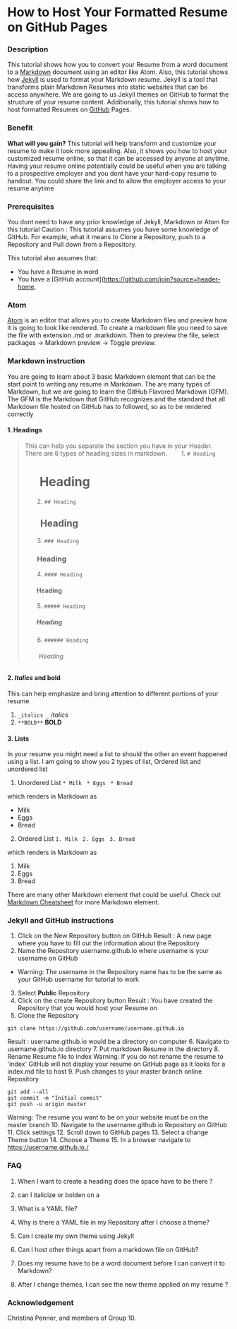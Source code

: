 # How to Host Your Formatted Resume on GitHub Pages


### Description
This tutorial shows how you to convert your Resume from a word document to a [Markdown](https://www.markdownguide.org/) document using an editor like Atom. Also, this tutorial shows how [Jekyll](https://jekyllrb.com/) is used to format your Markdown resume. Jekyll is a tool that transforms plain Markdown Resumes into static websites that can be access anywhere. We are going to us Jekyll themes on GitHub to format the structure of your resume content.  Additionally, this tutorial shows how to host formatted Resumes on [GitHub](https://github.com/) Pages.

### Benefit
**What will you gain?** This tutorial will help transform and customize your resume to make it look more appealing. Also, it shows you how to host your customized resume online, so that it can be accessed by anyone at anytime. Having your resume online potentially could be useful when you are talking to a prospective employer and you dont have your hard-copy resume to handout. You could share the link and to allow the employer access to your resume anytime

### Prerequisites
You dont need to have any prior knowledge of Jekyll, Markdown or Atom for this tutorial
Caution : This tutorial assumes you have some knowledge of GitHub. For example, what it means to Clone a Repository, push to a Repository and Pull down from a Repository.

This tutorial also assumes that:
* You have a Resume in word
* You have a [GitHub account](https://github.com/join?source=header-home.
### Atom
[Atom](https://flight-manual.atom.io/getting-started/sections/installing-atom/) is an editor that allows you to create Markdown files and preview how it is going to look like rendered. To create a markdown file you need to save the file with extension .md or .markdown. Then to preview the file, select packages -> Markdown preview -> Toggle preview.
### Markdown instruction

You are going to learn about 3 basic Markdown element that can be the start point to writing any resume in Markdown. The are many types of Markdown, but we are going to learn the GitHub Flavored Markdown (GFM). The GFM is the Markdown that GitHub recognizes and the standard that all Markdown file hosted on GitHub has to followed, so as to be rendered correctly
#### 1. Headings
  > This can help you separate the section you have in your Header. There are 6 types of heading sizes in markdown.
  > &nbsp;&nbsp;&nbsp;&nbsp;&nbsp;&nbsp;&nbsp;1. `# Heading`
  > # &nbsp;&nbsp;&nbsp;&nbsp;&nbsp;Heading
  >&nbsp;&nbsp;&nbsp;&nbsp;&nbsp;&nbsp;&nbsp;2. `## Heading`
  > ## &nbsp;&nbsp;&nbsp;&nbsp;&nbsp;&nbsp; Heading
  >&nbsp;&nbsp;&nbsp;&nbsp;&nbsp;&nbsp;&nbsp;3. `### Heading`
  >### &nbsp;&nbsp;&nbsp;&nbsp;&nbsp;&nbsp;  Heading
  >&nbsp;&nbsp;&nbsp;&nbsp;&nbsp;&nbsp;&nbsp;4. `#### Heading`
  >#### &nbsp;&nbsp;&nbsp;&nbsp;&nbsp;&nbsp;&nbsp; Heading
  >&nbsp;&nbsp;&nbsp;&nbsp;&nbsp;&nbsp;&nbsp;5. `##### Heading`
  >##### &nbsp;&nbsp;&nbsp;&nbsp;&nbsp;&nbsp;&nbsp; Heading
  >&nbsp;&nbsp;&nbsp;&nbsp;&nbsp;&nbsp;&nbsp;6. `###### Heading`
  >###### &nbsp;&nbsp;&nbsp;&nbsp;&nbsp;&nbsp;&nbsp; Heading

#### 2. _Italics_ and bold
  This can help emphasize and bring attention to different portions of your resume.
  1.  `_italics _` _italics_
  2.  `**BOLD**` **BOLD**

#### 3. Lists
 In your resume you might need a list to should the other an event happened using a list. I am going to show you 2 types of list, Ordered list and unordered list
 1. Unordered List
`* Milk `
`* Eggs `
`* Bread`

  which renders in Markdown as
  * Milk
  * Eggs
  * Bread

2. Ordered List
`1. Milk `
`2. Eggs `
`3. Bread`

which renders in Markdown as
  1. Milk
  2. Eggs
  3. Bread

There are many other Markdown element that could be useful. Check out [Markdown Cheatsheet](https://github.com/adam-p/markdown-here/wiki/Markdown-Cheatsheet) for more Markdown element.


### Jekyll and GitHub instructions
1. Click on the New Repository button on GitHub
Result : A new page where you have to fill out the information about the Repository
2. Name the Repository username.github.io where username is your username on GitHub
 * Warning: The username in the Repository name has to be the same as your GitHub username for tutorial to work
3. Select **Public** Repository
4. Click on the create Repository button
 Result : You have created the Repository that you would host your Resume on
5. Clone the Repository
 ~~~
 git clone https://github.com/username/username.github.io
 ~~~
 Result : username.github.io would be a directory on computer
6. Navigate to username.github.io directory
7. Put markdown Resume in the directory
8. Rename Resume file to index
Warning: If you do not rename the resume to 'index' GitHub will not display your resume on GitHub page as it looks for a index.md file to host
9. Push changes to your master branch online Repository
~~~
git add --all
git commit -m "Initial commit"
git push -u origin master
~~~
Warning: The resume you want to be on your website must be on the master branch
10. Navigate to the username.github.io Repository on GitHub
11. Click settings
12. Scroll down to GitHub pages
13. Select a change Theme button
14. Choose a Theme
15. In a browser navigate to https://username.github.io./

### FAQ

1. When I want to create a heading does the space have to be there ?

2. can I  italicize  or bolden on a

3. What is a YAML file?

4. Why is there a YAML file in my Repository after I choose a theme?

5. Can I create my own theme using Jekyll

6. Can I host other things apart from a markdown file on GitHub?

7. Does my resume have to be a word document before I can convert it to Markdown?

8. After I change themes, I can see the new theme applied on my resume ?

### Acknowledgement
Christina Penner, and members of Group 10.
